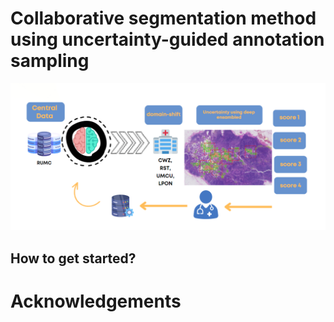 
# Collaborative segmentation method using uncertainty-guided annotation sampling


![overview](images/overview.png)


## 

## How to get started?


# Acknowledgements


